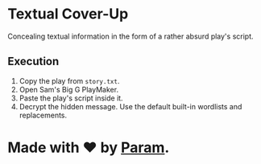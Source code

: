 # Textual Cover-Up
Concealing textual information in the form of a
rather absurd play's script.

## Execution
1. Copy the play from `story.txt`.
2. Open Sam's Big G PlayMaker.
3. Paste the play's script inside it.
4. Decrypt the hidden message. Use the default
   built-in wordlists and replacements.

# Made with ❤ by [Param](https://www.paramsid.com).
